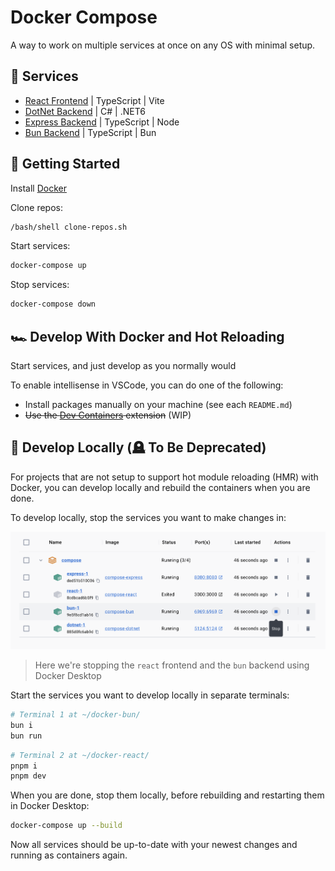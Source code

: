 # Docker Compose

A way to work on multiple services at once on any OS with minimal setup.

## 🎁 Services

<!-- REPOS=("docker-dotnet" "docker-react" "docker-express" "docker-bun")
BASE_URL="https://github.com/VidunderGunder" -->

- [React Frontend](https://github.com/VidunderGunder/docker-react) | TypeScript | Vite
- [DotNet Backend](https://github.com/VidunderGunder/docker-dotnet) | C# | .NET6
- [Express Backend](https://github.com/VidunderGunder/docker-express) | TypeScript | Node
- [Bun Backend](https://github.com/VidunderGunder/docker-bun) | TypeScript | Bun


## 🚀 Getting Started

Install [Docker](https://www.docker.com/)

Clone repos:

```bash
/bash/shell clone-repos.sh
```

Start services:

```bash
docker-compose up
```

Stop services:

```bash
docker-compose down
```

## 🏎️ Develop With Docker and Hot Reloading

Start services, and just develop as you normally would

To enable intellisense in VSCode, you can do one of the following:

- Install packages manually on your machine (see each `README.md`)
- ~~Use the [Dev Containers](https://marketplace.visualstudio.com/items?itemName=ms-vscode-remote.remote-containers) extension~~ (WIP)

## 🐌 Develop Locally (🪦 To Be Deprecated)

For projects that are not setup to support hot module reloading (HMR) with Docker, you can develop locally and rebuild the containers when you are done.

To develop locally, stop the services you want to make changes in:

![Stopping services we want to develop](images/docker-desktop-stop.png)

> Here we're stopping the `react` frontend and the `bun` backend using Docker Desktop

Start the services you want to develop locally in separate terminals:

```bash
# Terminal 1 at ~/docker-bun/
bun i
bun run 
```

```bash
# Terminal 2 at ~/docker-react/
pnpm i
pnpm dev
```

When you are done, stop them locally, before rebuilding and restarting them in Docker Desktop:

```bash
docker-compose up --build
```

Now all services should be up-to-date with your newest changes and running as containers again.